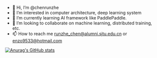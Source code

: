 - 👋 Hi, I’m @chenrunzhe
- 👀 I’m interested in computer architecture, deep learning system
- 🌱 I’m currently learning AI framework like PaddlePaddle.
- 💞️ I’m looking to collaborate on machine learning, distributed training, etc. 
- 📫 How to reach me runzhe_chen@alumni.sjtu.edu.cn or enzo9533@hotmail.com

<!---
runzhech/runzhech is a ✨ special ✨ repository because its `README.md` (this file) appears on your GitHub profile.
You can click the Preview link to take a look at your changes.
--->

[![Anurag's GitHub stats](https://github-readme-stats.vercel.app/api?username=runzhech)](https://github.com/anuraghazra/github-readme-stats)
